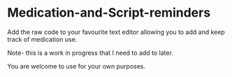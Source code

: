 # Medication-and-Script-reminders

Add the raw code to your favourite text editor allowing you to add and keep track of medication use.

Note- this is a work in progress that I need to add to later.

You are welcome to use for your own purposes.
